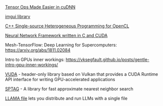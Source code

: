 [Tensor Ops Made Easier in cuDNN](https://devblogs.nvidia.com/tensor-ops-made-easier-in-cudnn/)

[imgui library](https://github.com/ocornut/imgui)

[C++ Single-source Heterogeneous Programming for OpenCL](https://www.khronos.org/sycl/)

[Neural Network Framework written in C and CUDA](https://github.com/pjreddie/darknet)

Mesh-TensorFlow: Deep Learning for Supercomputers: https://arxiv.org/abs/1811.02084

Intro to GPUs inner workings: https://vksegfault.github.io/posts/gentle-intro-gpu-inner-workings/

[VUDA](https://github.com/jgbit/vuda) - header-only library based on Vulkan that provides a CUDA Runtime API interface for writing GPU-accelerated applications

[SPTAG](https://github.com/microsoft/SPTAG) - A library for fast approximate nearest neighbor search

[LLAMA file](https://github.com/Mozilla-Ocho/llamafile)  lets you distribute and run LLMs with a single file
